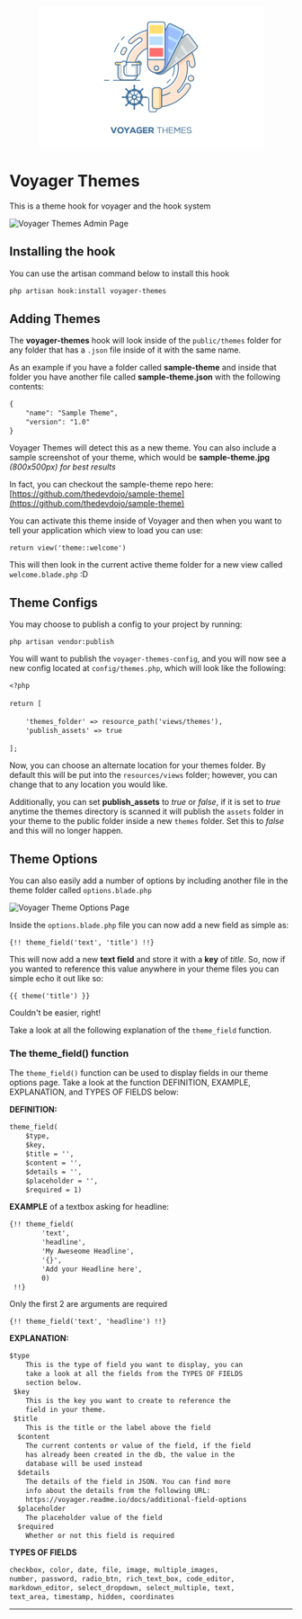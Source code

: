<p align="center"><a href="https://laravelvoyager.com/" target="_blank"><img width="400" src="/cover.png?raw=true"></a></p>

# Voyager Themes

This is a theme hook for voyager and the hook system

![Voyager Themes Admin Page](https://i.imgur.com/uG78r50.png)

## Installing the hook

You can use the artisan command below to install this hook

```bash
php artisan hook:install voyager-themes
```

## Adding Themes

The **voyager-themes** hook will look inside of the `public/themes` folder for any folder that has a `.json` file inside of it with the same name. 

As an example if you have a folder called **sample-theme** and inside that folder you have another file called **sample-theme.json** with the following contents:

```
{
    "name": "Sample Theme",
    "version": "1.0"
}
```

Voyager Themes will detect this as a new theme. You can also include a sample screenshot of your theme, which would be **sample-theme.jpg** *(800x500px) for best results*

In fact, you can checkout the sample-theme repo here: [https://github.com/thedevdojo/sample-theme](https://github.com/thedevdojo/sample-theme)

You can activate this theme inside of Voyager and then when you want to tell your application which view to load you can use:

```
return view('theme::welcome')
```

This will then look in the current active theme folder for a new view called `welcome.blade.php` :D

## Theme Configs

You may choose to publish a config to your project by running:

```
php artisan vendor:publish
```

You will want to publish the `voyager-themes-config`, and you will now see a new config located at `config/themes.php`, which will look like the following:

```
<?php

return [

    'themes_folder' => resource_path('views/themes'),
    'publish_assets' => true

];
```

Now, you can choose an alternate location for your themes folder. By default this will be put into the `resources/views` folder; however, you can change that to any location you would like.

Additionally, you can set **publish_assets** to *true* or *false*, if it is set to *true* anytime the themes directory is scanned it will publish the `assets` folder in your theme to the public folder inside a new `themes` folder. Set this to *false* and this will no longer happen.

## Theme Options

You can also easily add a number of options by including another file in the theme folder called `options.blade.php`

![Voyager Theme Options Page](https://i.imgur.com/eAoNt0W.png)

Inside the `options.blade.php` file you can now add a new field as simple as:

```
{!! theme_field('text', 'title') !!}
```

This will now add a new **text field** and store it with a **key** of *title*. So, now if you wanted to reference this value anywhere in your theme files you can simple echo it out like so:

```
{{ theme('title') }}
```

Couldn't be easier, right!

Take a look at all the following explanation of the `theme_field` function.

### The theme_field() function

The `theme_field()` function can be used to display fields in our theme options page. Take a look at the function DEFINITION, EXAMPLE, EXPLANATION, and TYPES OF FIELDS below:

**DEFINITION:**
  
    theme_field(
        $type, 
        $key,
        $title = '',
        $content = '', 
        $details = '', 
        $placeholder = '', 
        $required = 1)
  
**EXAMPLE** of a textbox asking for headline:
    
    {!! theme_field(
            'text', 
            'headline', 
            'My Aweseome Headline', 
            '{}', 
            'Add your Headline here', 
            0) 
     !!}

Only the first 2 are arguments are required

    {!! theme_field('text', 'headline') !!}

**EXPLANATION:**
    
    $type
        This is the type of field you want to display, you can
        take a look at all the fields from the TYPES OF FIELDS
        section below.
     $key
        This is the key you want to create to reference the
        field in your theme.
     $title
        This is the title or the label above the field
      $content 
        The current contents or value of the field, if the field
        has already been created in the db, the value in the
        database will be used instead
      $details
        The details of the field in JSON. You can find more 
        info about the details from the following URL:
        https://voyager.readme.io/docs/additional-field-options
      $placeholder
        The placeholder value of the field
      $required
        Whether or not this field is required

**TYPES OF FIELDS**
    
    checkbox, color, date, file, image, multiple_images,
    number, password, radio_btn, rich_text_box, code_editor,
    markdown_editor, select_dropdown, select_multiple, text,
    text_area, timestamp, hidden, coordinates

---

